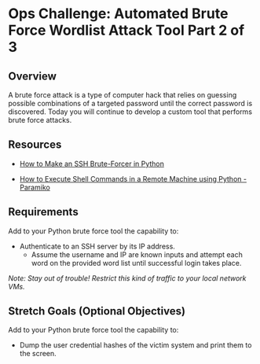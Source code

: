 # Ops Challenge: Automated Brute Force Wordlist Attack Tool Part 2 of 3

## Overview

A brute force attack is a type of computer hack that relies on guessing possible combinations of a targeted password until the correct password is discovered. Today you will continue to develop a custom tool that performs brute force attacks.

## Resources

* [How to Make an SSH Brute-Forcer in Python](https://null-byte.wonderhowto.com/how-to/sploit-make-ssh-brute-forcer-python-0161689/)

* [How to Execute Shell Commands in a Remote Machine using Python - Paramiko](https://www.geeksforgeeks.org/how-to-execute-shell-commands-in-a-remote-machine-using-python-paramiko/)

## Requirements

Add to your Python brute force tool the capability to:

* Authenticate to an SSH server by its IP address.
  * Assume the username and IP are known inputs and attempt each word on the provided word list until successful login takes place.

*Note: Stay out of trouble! Restrict this kind of traffic to your local network VMs.*

## Stretch Goals (Optional Objectives)

Add to your Python brute force tool the capability to:

* Dump the user credential hashes of the victim system and print them to the screen.
